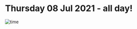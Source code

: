 # Thursday 08 Jul 2021 - all day!
![time](https://github.com/rich-ctm/today/workflows/time/badge.svg)
